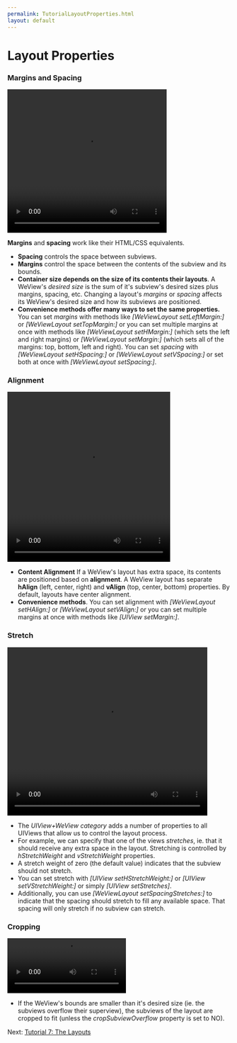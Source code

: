 ```yaml
---
permalink: TutorialLayoutProperties.html
layout: default
---
```


Layout Properties
==

<!-- TEMPLATE START -->

### Margins and Spacing

<video WIDTH="360" HEIGHT="324" AUTOPLAY="true" controls="true" LOOP="true" class="embedded_video" >
<source src="videos/video-F38F546F-397C-4F0C-9756-94114D3FA777-34104-000125DB30986218.mp4" type="video/mp4" />
<source src="videos/video-F38F546F-397C-4F0C-9756-94114D3FA777-34104-000125DB30986218.webm" type="video/webm" />
</video>

__Margins__ and __spacing__ work like their HTML/CSS equivalents.  

* **Spacing** controls the space between subviews.
* **Margins** control the space between the contents of the subview and its bounds.
* **Container size depends on the size of its contents their layouts**. A WeView's _desired size_ is the sum of it's subview's desired sizes plus margins, spacing, etc. Changing a layout's _margins_ or _spacing_ affects its WeView's desired size and how its subviews are positioned.
* **Convenience methods offer many ways to set the same properties.** You can set _margins_ with methods like _\[WeViewLayout setLeftMargin:\]_ or _\[WeViewLayout setTopMargin:\]_ or you can set multiple margins at once with methods like _\[WeViewLayout setHMargin:\]_ (which sets the left and right margins) or _\[WeViewLayout setMargin:\]_ (which sets all of the margins: top, bottom, left and right). You can set _spacing_ with _\[WeViewLayout setHSpacing:\]_ or _\[WeViewLayout setVSpacing:\]_ or set both at once with _\[WeViewLayout setSpacing:\]_.

### Alignment

<video WIDTH="368" HEIGHT="384" AUTOPLAY="true" controls="true" LOOP="true" class="embedded_video" >
<source src="videos/video-C0E146FB-9E8D-4D94-9801-930842817EE7-34104-0001266CBF84E648.mp4" type="video/mp4" />
<source src="videos/video-C0E146FB-9E8D-4D94-9801-930842817EE7-34104-0001266CBF84E648.webm" type="video/webm" />
</video>

* **Content Alignment** If a WeView's layout has extra space, its contents are positioned based on **alignment**.  A WeView layout has separate **hAlign** (left, center, right) and **vAlign** (top, center, bottom) properties.  By default, layouts have center alignment.
* **Convenience methods**. You can set alignment with _\[WeViewLayout setHAlign:\]_ or _\[WeViewLayout setVAlign:\]_ or you can set multiple margins at once with methods like _\[UIView setMargin:\]_.

### Stretch

<video WIDTH="452" HEIGHT="380" AUTOPLAY="true" controls="true" LOOP="true" class="embedded_video" >
<source src="videos/video-9FC06858-E988-4214-8998-44F639BCA133-34104-000126A323C1EB39.mp4" type="video/mp4" />
<source src="videos/video-9FC06858-E988-4214-8998-44F639BCA133-34104-000126A323C1EB39.webm" type="video/webm" />
</video>

* The _UIView+WeView category_ adds a number of properties to all UIViews that allow us to control the layout process.  
* For example, we can specify that one of the views _stretches_, ie. that it should receive any extra space in the layout.  Stretching is controlled by _hStretchWeight_ and _vStretchWeight_ properties.  
* A stretch weight of zero (the default value) indicates that the subview should not stretch.
* You can set stretch with _\[UIView setHStretchWeight:\]_ or _\[UIView setVStretchWeight:\]_ or simply _\[UIView setStretches\]_.
* Additionally, you can use _\[WeViewLayout setSpacingStretches:\]_ to indicate that the spacing should stretch to fill any available space.  That spacing will only stretch if no subview can stretch.


### Cropping


<video WIDTH="268" HEIGHT="124" AUTOPLAY="true" controls="true" LOOP="true" class="embedded_video" >
    <source src="videos/video-036A3D47-789B-4CB4-B1A7-0FF87933C4DD-76443-0005E4417509FC15.mp4" type="video/mp4" />
    <source src="videos/video-036A3D47-789B-4CB4-B1A7-0FF87933C4DD-76443-0005E4417509FC15.webm" type="video/webm" />
</video>

* If the WeView's bounds are smaller than it's desired size (ie. the subviews overflow their superview), the subviews of the layout are cropped to fit (unless the _cropSubviewOverflow_ property is set to NO).

<!-- TEMPLATE END -->

<p class="nextLink">Next:  <a href="TutorialLayouts.html">Tutorial 7: The Layouts</a></p>